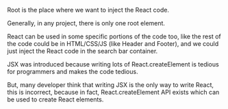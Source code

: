 Root is the place where we want to inject the React code. 

Generally, in any project, there is only one root element.

React can be used in some specific portions of the code too, like the rest of the code could be in HTML/CSS/JS (like Header and Footer), and we could just inject the React code in the search bar container.

JSX was introduced because writing lots of React.createElement is tedious for programmers and makes the code tedious.

But, many developer think that writing JSX is the only way to write React, this is incorrect, because in fact, React.createElement API exists which can be used to create React elements.

